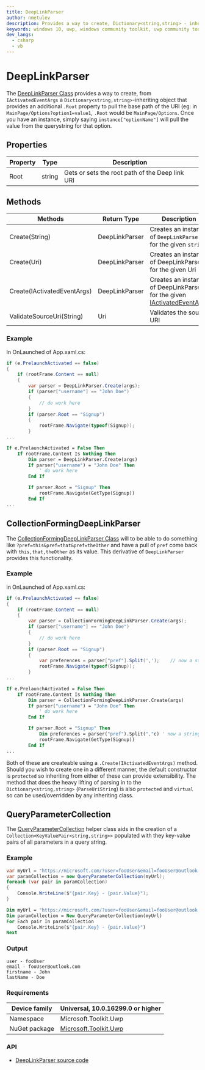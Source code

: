 ```yaml
---
title: DeepLinkParser
author: nmetulev
description: Provides a way to create, Dictionary<string,string> - inheriting object that provides an additional .Root property to pull the base path of the URI 
keywords: windows 10, uwp, windows community toolkit, uwp community toolkit, uwp toolkit, DeepLinkParser
dev_langs:
  - csharp
  - vb
---
```


# DeepLinkParser

The [DeepLinkParser Class](/dotnet/api/microsoft.toolkit.uwp.helpers.deeplinkparser) provides a way to create, from `IActivatedEventArgs` a `Dictionary<string,string>`-inheriting object that provides an additional `.Root` property to pull the base path of the URI (eg: in `MainPage/Options?option1=value1`, `.Root` would be `MainPage/Options`.
Once you have an instance, simply saying `instance["optionName"]` will pull the value from the querystring for that option.

## Properties

| Property | Type | Description |
| -- | -- | -- |
| Root | string | Gets or sets the root path of the Deep link URI |

## Methods

| Methods | Return Type | Description |
| -- | -- | -- |
| Create(String) | DeepLinkParser | Creates an instance of `DeepLinkParser` for the given `string` |
| Create(Uri) | DeepLinkParser | Creates an instance of DeepLinkParser for the given Uri |
| Create(IActivatedEventArgs) | DeepLinkParser | Creates an instance of DeepLinkParser for the given [IActivatedEventArgs](/uwp/api/Windows.ApplicationModel.Activation.IActivatedEventArgs) |
| ValidateSourceUri(String) | Uri | Validates the source URI |

### Example

In OnLaunched of App.xaml.cs:

```csharp
if (e.PrelaunchActivated == false)
{
    if (rootFrame.Content == null)
    {
        var parser = DeepLinkParser.Create(args);
        if (parser["username"] == "John Doe")
        {
            // do work here
        }
        if (parser.Root == "Signup")
        {
            rootFrame.Navigate(typeof(Signup));
        }
...
```

```vb
If e.PrelaunchActivated = False Then
    If rootFrame.Content Is Nothing Then
        Dim parser = DeepLinkParser.Create(args)
        If parser("username") = "John Doe" Then
            ' do work here
        End If

        If parser.Root = "Signup" Then
            rootFrame.Navigate(GetType(Signup))
        End If
...
```

## CollectionFormingDeepLinkParser

The [CollectionFormingDeepLinkParser Class](/dotnet/api/microsoft.toolkit.uwp.helpers.collectionformingdeeplinkparser) will to be able to do something like `?pref=this&pref=that&pref=theOther` and have a pull of `pref` come back with `this,that,theOther` as its value. This derivative of `DeepLinkParser` provides this functionality.

### Example

in OnLaunched of App.xaml.cs:

```csharp
if (e.PrelaunchActivated == false)
{
    if (rootFrame.Content == null)
    {
        var parser = CollectionFormingDeepLinkParser.Create(args);
        if (parser["username"] == "John Doe")
        {
            // do work here
        }
        if (parser.Root == "Signup")
        {
            var preferences = parser["pref"].Split(',');    // now a string[] of all 'pref' querystring values passed in URI
            rootFrame.Navigate(typeof(Signup));
        }
...
```

```vb
If e.PrelaunchActivated = False Then
    If rootFrame.Content Is Nothing Then
        Dim parser = CollectionFormingDeepLinkParser.Create(args)
        If parser("username") = "John Doe" Then
            ' do work here
        End If

        If parser.Root = "Signup" Then
            Dim preferences = parser("pref").Split(","c) ' now a string[] of all 'pref' querystring values passed in URI
            rootFrame.Navigate(GetType(Signup))
        End If
...
```

Both of these are createable using a `.Create(IActivatedEventArgs)` method. Should you wish to create one in a different manner, the default constructor is `protected` so inheriting from either of these can provide extensibility.
The method that does the heavy lifting of parsing in to the `Dictionary<string,string>` (`ParseUriString`) is also `protected` and `virtual` so can be used/overridden by any inheriting class.

## QueryParameterCollection

The [QueryParameterCollection](/dotnet/api/microsoft.toolkit.uwp.helpers.queryparametercollection) helper class aids in the creation of a `Collection<KeyValuePair<string,string>>` populated with they key-value pairs of all parameters in a query string.

### Example

```csharp
var myUrl = "https://microsoft.com/?user=fooUser&email=fooUser@outlook.com&firstName=John&lastName=Doe"
var paramCollection = new QueryParameterCollection(myUrl);
foreach (var pair in paramCollection)
{
    Console.WriteLine($"{pair.Key} - {pair.Value}");
}
```

```vb
Dim myUrl = "https://microsoft.com/?user=fooUser&email=fooUser@outlook.com&firstName=John&lastName=Doe"
Dim paramCollection = New QueryParameterCollection(myUrl)
For Each pair In paramCollection
    Console.WriteLine($"{pair.Key} - {pair.Value}")
Next
```

### Output

```
user - fooUser
email - fooUser@outlook.com
firstname - John
lastName - Doe
```

### Requirements

| Device family | Universal, 10.0.16299.0 or higher |
| --- | --- |
| Namespace | Microsoft.Toolkit.Uwp |
| NuGet package | [Microsoft.Toolkit.Uwp](https://www.nuget.org/packages/Microsoft.Toolkit.Uwp/) |

### API

* [DeepLinkParser source code](https://github.com/windows-toolkit/WindowsCommunityToolkit/tree/rel/7.0.0/Microsoft.Toolkit.Uwp/Helpers/DeepLinkParser)
